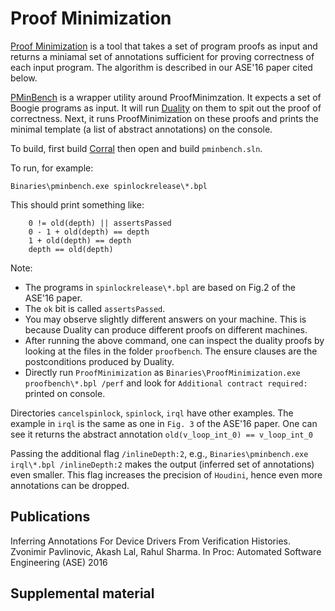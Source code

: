 # Proof Minimization

[Proof Minimization](https://github.com/boogie-org/corral/blob/master/AddOns/ProofMinimization) is a tool that takes a set of program proofs as input and returns a miniamal set of annotations sufficient for proving correctness of each input program. The algorithm is described in our ASE'16 paper cited below.

[PMinBench](https://github.com/boogie-org/corral/tree/master/AddOns/pminbench) is a wrapper utility around ProofMinimzation. It expects a set of Boogie programs as input. It will run [Duality](https://www.microsoft.com/en-us/research/project/duality) on them to spit out the proof of correctness. Next, it runs ProofMinimization on these proofs and prints the minimal template (a list of abstract annotations) on the console. 

To build, first build [Corral](https://github.com/boogie-org/corral) then open and build `pminbench.sln`.

To run, for example:

`Binaries\pminbench.exe spinlockrelease\*.bpl`

This should print something like:
```
    0 != old(depth) || assertsPassed
    0 - 1 + old(depth) == depth
    1 + old(depth) == depth
    depth == old(depth)
```
Note:
- The programs in `spinlockrelease\*.bpl` are based on Fig.2 of the ASE'16 paper.
- The `ok` bit is called `assertsPassed`.
- You may observe slightly different answers on your machine. This is because Duality can produce different proofs on
  different machines.
- After running the above command, one can inspect the duality proofs by looking at the files in the folder `proofbench`. The ensure clauses are the postconditions produced by Duality.
- Directly run `ProofMinimization` as `Binaries\ProofMinimization.exe proofbench\*.bpl /perf` and look for `Additional contract required:` printed on console.

Directories `cancelspinlock`, `spinlock`, `irql` have other examples. The example in `irql` is the same as one in `Fig. 3` of the ASE'16 paper. One can see it returns the abstract annotation `old(v_loop_int_0) == v_loop_int_0`

Passing the additional flag `/inlineDepth:2`, e.g., `Binaries\pminbench.exe irql\*.bpl /inlineDepth:2` makes the output (inferred set of annotations) even smaller. This flag increases the precision of `Houdini`, hence even more annotations can be dropped.

## Publications

Inferring Annotations For Device Drivers From Verification Histories. Zvonimir Pavlinovic, Akash Lal, Rahul Sharma. In Proc: Automated Software Engineering (ASE) 2016 

## Supplemental material
